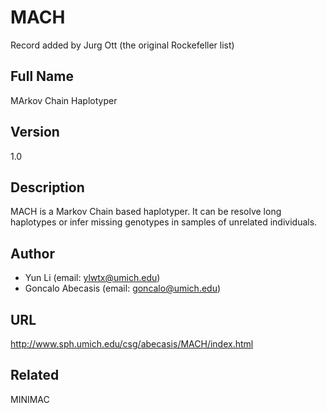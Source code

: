 # MACH
Record added by Jurg Ott (the original Rockefeller list)

## Full Name
MArkov Chain Haplotyper

## Version
1.0

## Description
MACH is a Markov Chain based haplotyper. It can be resolve long haplotypes or infer missing genotypes in samples of unrelated individuals.

## Author
* Yun Li (email: ylwtx@umich.edu)
* Goncalo Abecasis (email: goncalo@umich.edu)

## URL
http://www.sph.umich.edu/csg/abecasis/MACH/index.html

## Related
MINIMAC